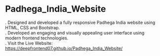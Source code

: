 # Padhega_India_Website
. Designed and developed a fully responsive Padhega India website using HTML, CSS and Bootstrap.                                                                                  
. Developed an engaging and visually appealing user interface using modern frontend technologies.                                                                                        
. Visit the Live Website:  https://deepfrontend07.github.io/Padhega_India_Website/
